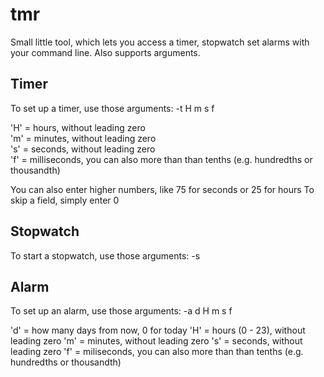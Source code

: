 # tmr
Small little tool, which lets you access a timer, stopwatch set alarms with your command line. Also supports arguments.

## Timer
To set up a timer, use those arguments:
-t H m s f

'H' = hours, without leading zero  
'm' = minutes, without leading zero  
's' = seconds, without leading zero  
'f' = milliseconds, you can also more than than tenths (e.g. hundredths or thousandth)

You can also enter higher numbers, like 75 for seconds or 25 for hours
To skip a field, simply enter 0

## Stopwatch
To start a stopwatch, use those arguments:
-s

## Alarm
To set up an alarm, use those arguments:
-a d H m s f

'd' = how many days from now, 0 for today
'H' = hours (0 - 23), without leading zero
'm' = minutes, without leading zero
's' = seconds, without leading zero
'f' = miliseconds, you can also more than than tenths (e.g. hundredths or thousandth)
